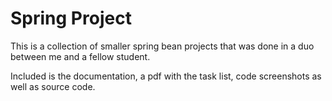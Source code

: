 # Spring Project


This is a collection of smaller spring bean projects that was done in a duo between me and a fellow student. 

Included is the documentation, a pdf with the task list, code screenshots as well as source code.
